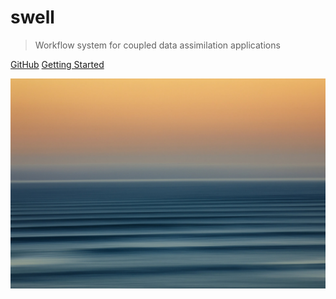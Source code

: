 # swell

> Workflow system for coupled data assimilation applications

[GitHub](https://github.com/GEOS-ESM/swell)
[Getting Started](#swell)

![](_media/swell.jpeg)
